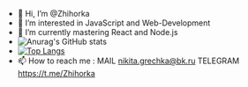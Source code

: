 - 👋 Hi, I’m @Zhihorka
- 👀 I’m interested in JavaScript and Web-Development
- 🌱 I’m currently mastering React and Node.js
- ![Anurag's GitHub stats](https://github-readme-stats.vercel.app/api?username=zhihorka&show_icons=true&theme=radical)
- [![Top Langs](https://github-readme-stats.vercel.app/api/top-langs/?username=zhihorka)](https://github.com/zhihorka/github-readme-stats)
- 📫 How to reach me :
    MAIL
       nikita.grechka@bk.ru
    TELEGRAM
        https://t.me/Zhihorka




